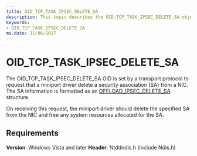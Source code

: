 ```yaml
---
title: OID_TCP_TASK_IPSEC_DELETE_SA
description: This topic describes the OID_TCP_TASK_IPSEC_DELETE_SA object identifier (OID).
keywords:
- OID_TCP_TASK_IPSEC_DELETE_SA
ms.date: 11/06/2017
---
```


# OID_TCP_TASK_IPSEC_DELETE_SA

The OID_TCP_TASK_IPSEC_DELETE_SA OID is set by a transport protocol to request that a miniport driver delete a security association (SA) from a NIC. The SA information is formatted as an [OFFLOAD_IPSEC_DELETE_SA](/windows-hardware/drivers/ddi/ntddndis/ns-ntddndis-_offload_ipsec_delete_sa) structure.

On receiving this request, the miniport driver should delete the specified SA from the NIC and free any system resources allocated for the SA.

## Requirements

**Version**: Windows Vista and later
**Header**: Ntddndis.h (include Ndis.h)
